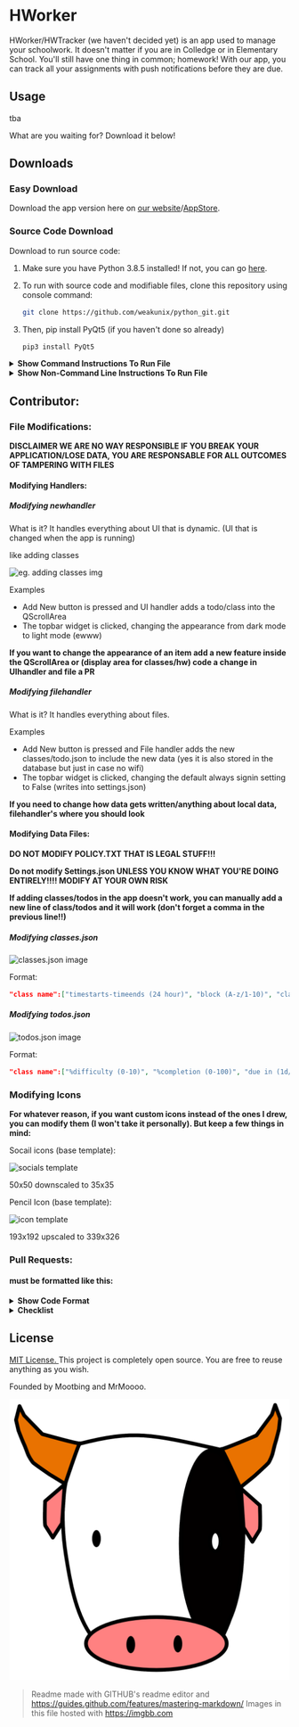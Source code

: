 # HWorker

HWorker/HWTracker (we haven't decided yet) is an app used to manage your schoolwork. It doesn't matter if you are in Colledge or in Elementary School. You'll still have one thing in common; homework! With our app, you can track all your assignments with push notifications before they are due. 

## Usage

tba

What are you waiting for? Download it below!

## Downloads

### Easy Download

Download the app version here on [our website]()/[AppStore]().

### Source Code Download

Download to run source code:

1. Make sure you have Python 3.8.5 installed! If not, you can go [here](https://www.python.org/downloads/).

2. To run with source code and modifiable files, clone this repository using console command:

    ```bash
    git clone https://github.com/weakunix/python_git.git
    ```

3. Then, pip install PyQt5 (if you haven't done so already)

    ```bash
    pip3 install PyQt5
    ```
<details><summary><b>Show Command Instructions To Run File</b></summary>
4. You want to 'cd' to main.py's dir (./HWTracker)


    cd ./HWTracker/

5. Then run it with 'python3'

    ```bash
    python3 main.py
    ```
</details>
<details><summary><b>Show Non-Command Line Instructions To Run File</b></summary>

4. Use your file browser to locate where 'main.py' is (it should be in the first folder) 

![MAC](https://i.ibb.co/44X1zzW/Screen-Shot-2020-10-06-at-10-39-48-PM.png)

![WINDOWS](https://i.ibb.co/nw03r1J/Capture.png)

5. Right click on 'main.py' then RUN with Python 3.8.5. or open with your favorite code editor (notepad for the win!)
![MAC](https://i.ibb.co/cJLDJZC/Screen-Shot-2020-10-07-at-11-32-03-AM.png)
![WINDOWS](https://i.ibb.co/x6rb3r5/Screen-Shot-2020-10-07-at-11-34-46-AM.png)
</details>

## Contributor:
### File Modifications:

**DISCLAIMER WE ARE NO WAY RESPONSIBLE IF YOU BREAK YOUR APPLICATION/LOSE DATA, YOU ARE RESPONSABLE FOR ALL OUTCOMES OF TAMPERING WITH FILES**

#### Modifying Handlers:

##### Modifying newhandler
What is it?
It handles everything about UI that is dynamic. (UI that is changed when the app is running)

like adding classes

![eg. adding classes img](https://i.ibb.co/CW8MMdg/Screen-Shot-2020-10-07-at-12-06-17-PM.png)

Examples
* Add New button is pressed and UI handler adds a todo/class into the QScrollArea
* The topbar widget is clicked, changing the appearance from dark mode to light mode (ewww)

**If you want to change the appearance of an item add a new feature inside the QScrollArea or (display area for classes/hw) code a change in UIhandler and file a PR**

##### Modifying filehandler
What is it?
It handles everything about files.

Examples
* Add New button is pressed and File handler adds the new classes/todo.json to include the new data (yes it is also stored in the database but just in case no wifi)
* The topbar widget is clicked, changing the default always signin setting to False (writes into settings.json)

**If you need to change how data gets written/anything about local data, filehandler's where you should look**

#### Modifying Data Files:

**DO NOT MODIFY POLICY.TXT THAT IS LEGAL STUFF!!!**

**Do not modify Settings.json UNLESS YOU KNOW WHAT YOU'RE DOING ENTIRELY!!!! MODIFY AT YOUR OWN RISK**

**If adding classes/todos in the app doesn't work, you can manually add a new line of class/todos and it will work (don't forget a comma in the previous line!!)**

##### Modifying classes.json 
![classes.json image](https://i.ibb.co/gRMtm62/Screen-Shot-2020-10-07-at-10-57-14-AM.png)

Format:

```json
"class name":["timestarts-timeends (24 hour)", "block (A-z/1-10)", "classroom #", "teacher name", "class info and about"]
```

##### Modifying todos.json
![todos.json image](https://i.ibb.co/4mGGhL4/Screen-Shot-2020-10-07-at-10-57-50-AM.png)

Format:

```json
"class name":["%difficulty (0-10)", "%completion (0-100)", "due in (1d/w/m/y)", "is repeating? if so cycle listed in different thing", "homework description"]
```

### Modifying Icons

**For whatever reason, if you want custom icons instead of the ones I drew, you can modify them (I won't take it personally). But keep a few things in mind:**

Socail icons (base template):

![socials template](https://i.ibb.co/5WN31jq/rsz-1pixil-frame-0-2.png)

50x50 downscaled to 35x35

Pencil Icon (base template):

![icon template](https://i.ibb.co/Kj853c3/testi-1-1.png)

193x192 upscaled to 339x326

### Pull Requests:

#### must be formatted like this:

<details><summary><b>Show Code Format</b></summary>
    
old code
    
```python
def bot():
    print("hi")
```

new code

```python
#Added a parameter slot
def bot(yes):
    print(str(yes)) #replaced "hi" to yes so it prints whatever is passed through
```

</details>

<details><summary><b>Checklist</b></summary>

- [ ] My code follows the style guidelines of this project
- [ ] I have performed a self-review of my own code
- [ ] I have commented my code, particularly in hard-to-understand areas
- [ ] I have made corresponding changes to the documentation
- [ ] My changes generate no new warnings
- [ ] I have added tests that prove my fix is effective or that my feature works
- [ ] New and existing unit tests pass locally with my changes
- [ ] Any dependent changes have been merged and published in downstream modules
- [ ] I have checked my code and corrected any misspellings

checklist from https://guides.github.com/features/mastering-markdown/

</details>

## License
[MIT License. ](https://choosealicense.com/licenses/mit/)
This project is completely open source. You are free to reuse anything as you wish. 

Founded by Mootbing and MrMoooo.

![Company icon](https://raw.githubusercontent.com/weakunix/python_git/master/live_events/hw/icons/mootbing.png)


> Readme made with GITHUB's readme editor and https://guides.github.com/features/mastering-markdown/
> Images in this file hosted with https://imgbb.com
